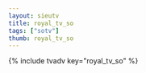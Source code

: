```yaml
--- 
layout: sieutv
title: royal_tv_so
tags: ["sotv"]
thumb: royal_tv_so
---
```

{% include tvadv key="royal_tv_so" %}
